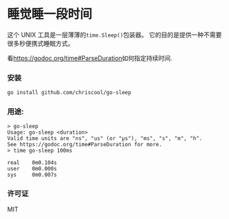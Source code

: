 # 睡觉睡一段时间

这个 UNIX 工具是一层薄薄的`time.Sleep()`包装器。 它的目的是提供一种不需要很多秒便携式睡眠方式。

看<https://godoc.org/time#ParseDuration>如何指定持续时间.

### 安装

```sh
go install github.com/chriscool/go-sleep
```

### 用途:

```
> go-sleep
Usage: go-sleep <duration>
Valid time units are "ns", "us" (or "µs"), "ms", "s", "m", "h".
See https://godoc.org/time#ParseDuration for more.
> time go-sleep 100ms

real    0m0.104s
user    0m0.000s
sys     0m0.007s
```

### 许可证

MIT
